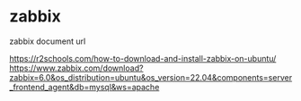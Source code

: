 # zabbix
zabbix document url

https://r2schools.com/how-to-download-and-install-zabbix-on-ubuntu/
https://www.zabbix.com/download?zabbix=6.0&os_distribution=ubuntu&os_version=22.04&components=server_frontend_agent&db=mysql&ws=apache
